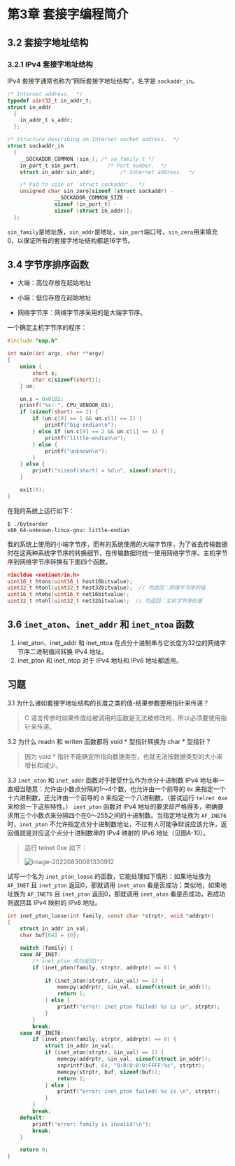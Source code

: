 # 第3章 套接字编程简介

## 3.2 套接字地址结构

### 3.2.1 IPv4 套接字地址结构

IPv4 套接字通常也称为“网际套接字地址结构”，名字是 `sockaddr_in`。

```c
/* Internet address.  */
typedef uint32_t in_addr_t;
struct in_addr
  {
    in_addr_t s_addr;
  };

/* Structure describing an Internet socket address.  */
struct sockaddr_in
  {
    __SOCKADDR_COMMON (sin_); /* sa_family_t */
    in_port_t sin_port;			/* Port number.  */
    struct in_addr sin_addr;		/* Internet address.  */

    /* Pad to size of `struct sockaddr'.  */
    unsigned char sin_zero[sizeof (struct sockaddr) -
			   __SOCKADDR_COMMON_SIZE -
			   sizeof (in_port_t) -
			   sizeof (struct in_addr)];
  };
```

`sin_family`是地址族，`sin_addr`是地址，`sin_port`端口号，`sin_zero`用来填充0，以保证所有的套接字地址结构都是16字节。

## 3.4 字节序排序函数

* 大端：高位存放在起始地址
* 小端：低位存放在起始地址

* 网络字节序：网络字节序采用的是大端字节序。

一个确定主机字节序的程序：

```C
#include "unp.h"

int main(int argc, char **argv)
{
    union {
        short s;
        char c[sizeof(short)];
    } un;

    un.s = 0x0102;
    printf("%s: ", CPU_VENDOR_OS);
    if (sizeof(short) == 2) {
        if (un.c[0] == 1 && un.c[1] == 2) {
            printf("big-endian\n");
        } else if (un.c[0] == 2 && un.c[1] == 1) {
            printf("little-endian\n");
        } else {
            printf("unknown\n");
        }
    } else {
        printf("sizeof(short) = %d\n", sizeof(short));
    }

    exit(0);
}
```

在我的系统上运行如下：

```shell
$ ./byteorder
x86_64-unknown-linux-gnu: little-endian
```

我的系统上使用的小端字节序，而有的系统使用的大端字节序，为了省去传输数据时在这两种系统字节序的转换细节，在传输数据时统一使用网络字节序。主机字节序到网络字节序转换有下面四个函数。

```c
#incldue <netinet/in.h>
uint16_t htons(uint16_t host16bitvalue);
uint32_t htonl(uint32_t host32bitvalue);  // 均返回：网络字节序的值
uint16_t ntohs(uint16_t net16bitvalue);
uint32_t ntohl(uint32_t net32bitvalue);  // 均返回：主机字节序的值
```

## 3.6 `inet_aton`、`inet_addr` 和 `inet_ntoa` 函数

1. inet_aton、inet_addr 和 inet_ntoa 在点分十进制串与它长度为32位的网络字节序二进制值间转换 IPv4 地址。
2. inet_pton 和 inet_ntop 对于 IPv4 地址和 IPv6 地址都适用。

## 习题

3.1 为什么诸如套接字地址结构的长度之类的值-结果参数要用指针来传递？

> C 语言传参时如果传值给被调用的函数是无法被修改的，所以必须要使用指针来传递。

3.2 为什么 readn 和 writen 函数都将 void * 型指针转换为 char * 型指针？

> 因为 void * 指针不能确定所指向数据类型，也就无法按数据类型的大小来增长和减少。

3.3 `inet_aton` 和 `inet_addr` 函数对于接受什么作为点分十进制数 IPv4 地址串一直相当随意：允许由小数点分隔的1～4个数，也允许由一个前导的 `0x` 来指定一个十六进制数，还允许由一个前导的 `0` 来指定一个八进制数。（尝试运行 `telnet 0xe` 来检验一下这些特性。） `inet_pton` 函数对 IPv4 地址的要求却严格得多，明确要求用三个小数点来分隔四个在0～255之间的十进制数。当指定地址族为 `AF_INET6` 时，`inet_pton` 不允许指定点分十进制数地址，不过有人可能争辩说应该允许，返回值就是对应这个点分十进制数串的 IPv4 映射的 IPv6 地址（见图A-10）。

> 运行 telnet 0xe 如下：
>
> ![image-20220830081330912](https://gitee.com/linnanc/image/raw/main/img/image-20220830081330912.png)

试写一个名为 `inet_pton_loose` 的函数，它能处理如下情形：如果地址族为 `AF_INET` 且 `inet_pton` 返回0，那就调用 `inet_aton` 看是否成功；类似地，如果地址族为 `AF_INET6` 且 `inet_pton` 返回0，那就调用 `inet_aton` 看是否成功，若成功则返回其 IPv4 映射的 IPv6 地址。

```c
int inet_pton_loose(int family, const char *strptr, void *addrptr)
{
    struct in_addr in_val;
    char buf[64] = {0};

    switch (family) {
    case AF_INET:
        /* inet_pton 成功返回1*/
        if (inet_pton(family, strptr, addrptr) == 0) {
            
            if (inet_aton(strptr, &in_val) == 1) {
                memcpy(addrptr, &in_val, sizeof(struct in_addr));
                return 1;
            } else {
                printf("error: inet_pton failed! %s is \n", strptr);
            }
        }
        break;
    case AF_INET6:
        if (inet_pton(family, strptr, addrptr) == 0) {
            struct in_addr in_val;
            if (inet_aton(strptr, &in_val) == 1) {
                memcpy(addrptr, &in_val, sizeof(struct in_addr));
                snprintf(buf, 64, "0:0:0:0:0:FFFF:%s", strptr);
                memcpy(strptr, buf, sizeof(buf));
                return 1;   
            } else {
                printf("error: inet_pton failed! %s is \n", strptr);
            }
        }
        break;
    default:
        printf("error: family is invalid!\n");
        break;
    }

    return 0;
}
```

